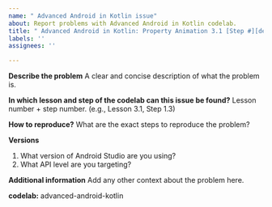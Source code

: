 ```yaml
---
name: " Advanced Android in Kotlin issue"
about: Report problems with Advanced Android in Kotlin codelab.
title: " Advanced Android in Kotlin: Property Animation 3.1 [Step #][description]"
labels: ''
assignees: ''

---
```


**Describe the problem**
A clear and concise description of what the problem is.

**In which lesson and step of the codelab can this issue be found?**
Lesson number + step number. (e.g., Lesson 3.1, Step 1.3)

**How to reproduce?**
What are the exact steps to reproduce the problem?

**Versions**
1. What version of Android Studio are you using?
2. What API level are you targeting?

**Additional information**
Add any other context about the problem here.

**codelab:** advanced-android-kotlin
